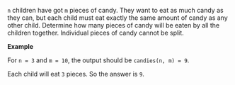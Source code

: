`n` children have got `m` pieces of candy. They want to eat as much candy as they can, but each child must eat exactly the same amount of candy as any other child. Determine how many pieces of candy will be eaten by all the children together. Individual pieces of candy cannot be split.

**Example**

For `n = 3` and `m = 10`, the output should be `candies(n, m) = 9`.

Each child will eat `3` pieces. So the answer is `9`.